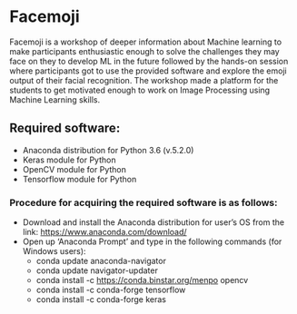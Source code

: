 # Facemoji
Facemoji is a workshop of deeper information about Machine learning to make participants enthusiastic enough to solve the challenges they may face on they to develop ML in the future followed by the hands-on session where participants got to use the provided software and explore the emoji output of their facial recognition. The workshop made a platform for the students to get motivated enough to work on Image Processing using Machine Learning skills. 

## Required software:
  -	Anaconda distribution for Python 3.6 (v.5.2.0)
  -	Keras module for Python
  - OpenCV module for Python
  -	Tensorflow module for Python

### Procedure for acquiring the required software is as follows:
  -	Download and install the Anaconda distribution for user’s OS from the link:	https://www.anaconda.com/download/
  -	Open up ‘Anaconda Prompt’ and type in the following commands (for Windows users):
    -	conda update anaconda-navigator
    - conda update navigator-updater
    - conda install -c https://conda.binstar.org/menpo opencv
    - conda install -c conda-forge tensorflow
    - conda install -c conda-forge keras
